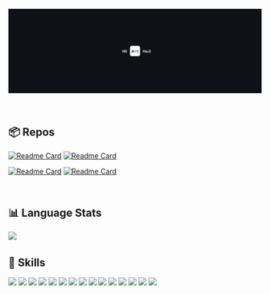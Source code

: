![](/cover-1.png)

<br>

## 📦 Repos

[![Readme Card](https://github-readme-stats.vercel.app/api/pin/?username=veekhere&repo=quoro-app&theme=github_dark&hide_border=true)](https://github.com/veekhere/quoro-app)
[![Readme Card](https://github-readme-stats.vercel.app/api/pin/?username=veekhere&repo=auto-pc-shutdowner-app&theme=github_dark&hide_border=true)](https://github.com/veekhere/auto-pc-shutdowner-app)

[![Readme Card](https://github-readme-stats.vercel.app/api/pin/?username=veekhere&repo=codewars-solutions&theme=github_dark&hide_border=true)](https://github.com/veekhere/codewars-solutions)
[![Readme Card](https://github-readme-stats.vercel.app/api/pin/?username=veekhere&repo=browser-search-cli&theme=github_dark&hide_border=true)](https://github.com/veekhere/browser-search-cli)

<br>

## 📊 Language Stats

<div>
  <img src="https://github-readme-stats.vercel.app/api/top-langs/?username=veekhere&layout=compact&theme=github_dark&hide_border=true&langs_count=10&hide_title=true" />
<!--   &nbsp; &nbsp; &nbsp; &nbsp; &nbsp; &nbsp;
  <img src="https://readme-jokes-veekhere.vercel.app/api?hideBorder&theme=react&bgColor=%230E1116&title=Random%20Joke&qColor=%23EEE170" /> -->
</div>

## 💼 Skills

![](https://img.shields.io/badge/Angular-.framework-informational?style=flat-square&logo=angular&logoColor=white&color=3178C6)
![](https://img.shields.io/badge/JavaScript-.lang-informational?style=flat-square&logo=JavaScript&logoColor=white&color=3178C6)
![](https://img.shields.io/badge/TypeScript-.lang-informational?style=flat-square&logo=TypeScript&logoColor=white&color=3178C6)
![](https://img.shields.io/badge/Python-.lang-informational?style=flat-square&logo=Python&logoColor=white&color=3178C6)
![](https://img.shields.io/badge/Java-.lang-informational?style=flat-square&logo=Java&logoColor=white&color=3178C6)
![](https://img.shields.io/badge/SCSS-.styles-informational?style=flat-square&logo=Sass&logoColor=white&color=3178C6)
![](https://img.shields.io/badge/Docker-.tools-informational?style=flat-square&logo=docker&logoColor=white&color=3178C6)
![](https://img.shields.io/badge/Firebase-.tools-informational?style=flat-square&logo=firebase&logoColor=white&color=3178C6)
![](https://img.shields.io/badge/Figma-.tools-informational?style=flat-square&logo=figma&logoColor=white&color=3178C6)
![](https://img.shields.io/badge/Tailwind-.styles-informational?style=flat-square&logo=Tailwind-CSS&logoColor=white&color=3178C6)
![](https://img.shields.io/badge/Actions-.tools-informational?style=flat-square&logo=github-actions&logoColor=white&color=3178C6)
![](https://img.shields.io/badge/NPM-.tools-informational?style=flat-square&logo=npm&logoColor=white&color=3178C6)
![](https://img.shields.io/badge/Postman-.tools-informational?style=flat-square&logo=Postman&logoColor=white&color=3178C6)
![](https://img.shields.io/badge/GitHub-.tools-informational?style=flat-square&logo=GitHub&logoColor=white&color=3178C6)
![](https://img.shields.io/badge/Jira-.tools-informational?style=flat-square&logo=Jira-Software&logoColor=white&color=3178C6)
